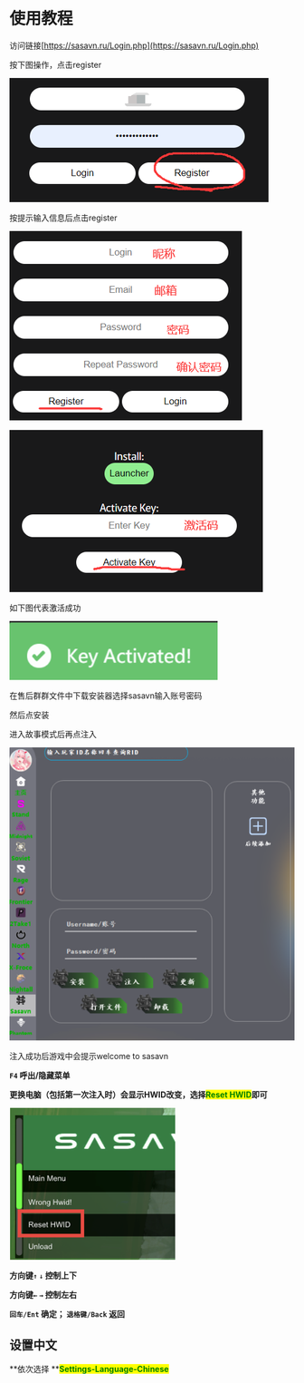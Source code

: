 # 使用教程

访问链接[https://sasavn.ru/Login.php](https://sasavn.ru/Login.php)

按下图操作，点击register

![](<../../.gitbook/assets/image (88).png>)

按提示输入信息后点击register

![](<../../.gitbook/assets/image (42).png>)

![](<../../.gitbook/assets/image (174).png>)

如下图代表激活成功

![](<../../.gitbook/assets/image (48).png>)

在售后群群文件中下载安装器选择sasavn输入账号密码

然后点安装

进入故事模式后再点注入

![](<../../.gitbook/assets/image (161).png>)

注入成功后游戏中会提示welcome to sasavn

**`F4` 呼出/隐藏菜单**

**更换电脑（包括第一次注入时）会显示HWID改变，选择**<mark style="color:green;">**Reset HWID**</mark>**即可**

![](<../../.gitbook/assets/image (139).png>)

**方向键`↑`  `↓` 控制上下**

**方向键`←`  `→` 控制左右**

**`回车/Ent` 确定； `退格键/Back` 返回**

## 设置中文

**依次选择 **<mark style="color:green;">**Settings-Language-Chinese**</mark>
